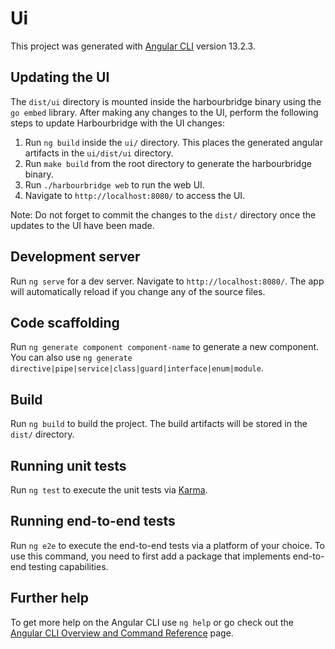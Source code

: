 # Ui

This project was generated with [Angular CLI](https://github.com/angular/angular-cli) version 13.2.3.

## Updating the UI

The `dist/ui` directory is mounted inside the harbourbridge binary using the `go embed` library.
After making any changes to the UI, perform the following steps to update Harbourbridge with the UI changes:

1. Run `ng build` inside the `ui/` directory. This places the generated angular artifacts in the `ui/dist/ui` directory.
2. Run `make build` from the root directory to generate the harbourbridge binary.
3. Run `./harbourbridge web` to run the web UI.
4. Navigate to `http://localhost:8080/` to access the UI.

Note: Do not forget to commit the changes to the `dist/` directory once the updates to the UI have been made.

## Development server

Run `ng serve` for a dev server. Navigate to `http://localhost:8080/`. The app will automatically reload if you change any of the source files.

## Code scaffolding

Run `ng generate component component-name` to generate a new component. You can also use `ng generate directive|pipe|service|class|guard|interface|enum|module`.

## Build

Run `ng build` to build the project. The build artifacts will be stored in the `dist/` directory.

## Running unit tests

Run `ng test` to execute the unit tests via [Karma](https://karma-runner.github.io).

## Running end-to-end tests

Run `ng e2e` to execute the end-to-end tests via a platform of your choice. To use this command, you need to first add a package that implements end-to-end testing capabilities.

## Further help

To get more help on the Angular CLI use `ng help` or go check out the [Angular CLI Overview and Command Reference](https://angular.io/cli) page.
